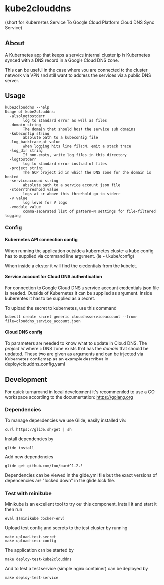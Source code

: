 # kube2clouddns
(short for Kubernetes Service To Google Cloud Platform Cloud DNS Sync Service)

## About
A Kubernetes app that keeps a service internal cluster ip in Kubernetes 
synced with a DNS record in a Google Cloud DNS zone.
 
This can be useful in the case where you are connected to the cluster
network via VPN and still want to address the services via a public
DNS server. 

## Usage
    kube2clouddns --help
    Usage of kube2clouddns:
      -alsologtostderr
            log to standard error as well as files
      -domain string
            The domain that should host the service sub domains
      -kubeconfig string
            absolute path to a kubeconfig file
      -log_backtrace_at value
            when logging hits line file:N, emit a stack trace
      -log_dir string
            If non-empty, write log files in this directory
      -logtostderr
            log to standard error instead of files
      -project string
            The GCP project id in which the DNS zone for the domain is hosted
      -serviceaccount string
            absolute path to a service account json file
      -stderrthreshold value
            logs at or above this threshold go to stderr
      -v value
            log level for V logs
      -vmodule value
            comma-separated list of pattern=N settings for file-filtered logging

### Config
#### Kubernetes API connection config
When running the application outside a kubernetes cluster a kube config
has to supplied via command line argument. (ie ~/.kube/config)

When inside a cluster it will find the credentials from the kubelet.

#### Service account for Cloud DNS authentication
For connection to Google Cloud DNS a service account credentials json
file is needed. Outside of Kubernetes it can be supplied as argument.
Inside kuberentes it has to be supplied as a secret. 
 
To upload the secret to kubernetes, use this command
 
    kubectl create secret generic clouddnsserviceaccount --from-file=clouddns_service_account.json
 
#### Cloud DNS config
To parameters are needed to know what to update in Cloud DNS. The
*project id* where a DNS zone exists that has the *domain* that should
be updated. These two are given as arguments and can be injected via 
Kubernetes configmap as an example describes in 
deploy/clouddns_config.yaml

## Development 
For quick turnaround in local development it's recommended to use a GO
workspace according to the documentation: https://golang.org

### Dependencies
To manage dependencies we use Glide, easily installed via:
    
    curl https://glide.sh/get | sh

Install dependencies by

    glide install
    
Add new dependencies 
    
    glide get github.com/foo/bar#^1.2.3

Dependencies can be viewed in the glide.yml file but the exact versions 
of depencencies are "locked down" in the glide.lock file. 

### Test with minikube
Minikube is an excellent tool to try out this component. Install it and
start it then run 

    eval $(minikube docker-env)

Upload test config and secrets to the test cluster by running
 
    make upload-test-secret
    make upload-test-config

The application can be started by 

    make deploy-test-kube2clouddns
    
And to test a test service (simple nginx container) can be deployed by

    make deploy-test-service
    
